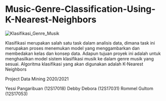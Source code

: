 # Music-Genre-Classification-Using-K-Nearest-Neighbors

![Klasifikasi_Genre_Musik](https://user-images.githubusercontent.com/63969423/103441333-bbc8f900-4c7f-11eb-8273-2891d9df6ae1.JPG)




Klasifikasi merupakan salah satu task dalam analisis data, dimana task ini merupakan proses menemukan model yang menggambarkan dan membedakan kelas dan konsep data. Adapun tujuan proyek ini adalah untuk menghasilkan model sistem klasifikasi musik ke dalam genre musik yang sesuai. Algoritma klasifikasi yang akan digunakan adalah K-Nearest Neighbors

Project Data Mining 2020/2021

Yessi Pangaribuan (12S17018)
Debby Debora (12S17031)
Rommel Gultom (12S17053)
